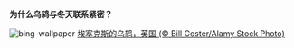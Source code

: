
**为什么乌鸫与冬天联系紧密？**

![bing-wallpaper](https://www.bing.com/th?id=OHR.BlackbirdDay_ZH-CN2291101162_1920x1080.jpg)
[埃塞克斯的乌鸫，英国 (© Bill Coster/Alamy Stock Photo)](https://www.bing.com/search?q=%E4%B9%8C%E9%B8%AB&amp;form=hpcapt&amp;mkt=zh-cn)
  